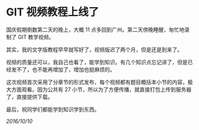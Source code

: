 # GIT 视频教程上线了

国庆假期倒数第二天的晚上，大概 11 点多回到广州。第二天傍晚睡醒，匆忙地录制了 GIT 教学视频。

其实，我的文字版教程早早就写好了，视频版迟了两个月，但是还是到来了。

视频的质量还可以，我自己也看了，能学到知识。有几个知识点忘记讲了，但是已经发不了，也不能再增加了，增加也挺麻烦的。

这次视频首次采用了分章节的形式发布，每个视频都有题目概括本小节的内容，极大方面观看。因为公共有 27 小节，所以为了方便传播，就直接打包上传到服务器了，直接提供下载。

最后，祝同学们都能学到知识学到东西。

_2016/10/10_
